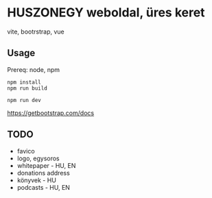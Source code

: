 # HUSZONEGY weboldal, üres keret

vite, bootrstrap, vue

## Usage

Prereq: node, npm

```
npm install
npm run build
```

```
npm run dev
```

https://getbootstrap.com/docs

## TODO

- favico
- logo, egysoros
- whitepaper - HU, EN
- donations address
- könyvek - HU
- podcasts - HU, EN
